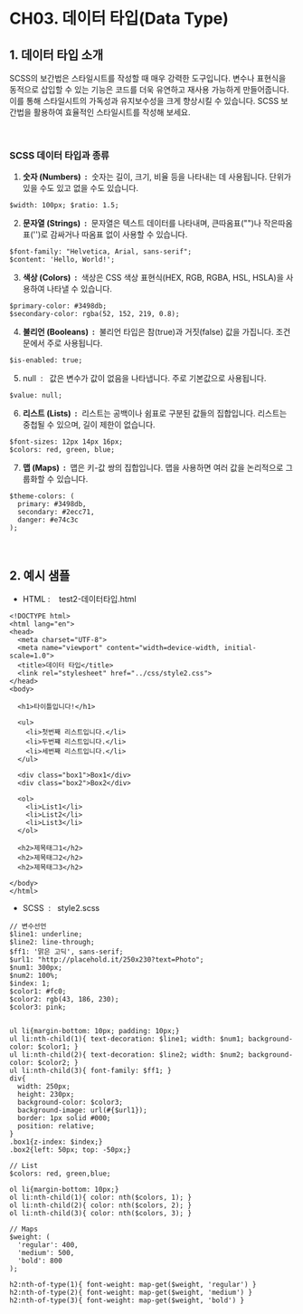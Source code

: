 # CH03. 데이터 타입(Data Type)

  

  

## 1\. 데이터 타입 소개  

SCSS의 보간법은 스타일시트를 작성할 때 매우 강력한 도구입니다. 변수나 표현식을 동적으로 삽입할 수 있는 기능은 코드를 더욱 유연하고 재사용 가능하게 만들어줍니다. 이를 통해 스타일시트의 가독성과 유지보수성을 크게 향상시킬 수 있습니다. SCSS 보간법을 활용하여 효율적인 스타일시트를 작성해 보세요.

  
<br>
  

### SCSS 데이터 타입과 종류

  

1. **숫자 (Numbers)  :**  숫자는 길이, 크기, 비율 등을 나타내는 데 사용됩니다. 단위가 있을 수도 있고 없을 수도 있습니다.

```
$width: 100px; $ratio: 1.5;
```

2. **문자열 (Strings)  :**  문자열은 텍스트 데이터를 나타내며, 큰따옴표("")나 작은따옴표('')로 감싸거나 따옴표 없이 사용할 수 있습니다.

```
$font-family: "Helvetica, Arial, sans-serif"; 
$content: 'Hello, World!';
```

3. **색상 (Colors)  :**  색상은 CSS 색상 표현식(HEX, RGB, RGBA, HSL, HSLA)을 사용하여 나타낼 수 있습니다.

```
$primary-color: #3498db; 
$secondary-color: rgba(52, 152, 219, 0.8);
```

4. **불리언 (Booleans)  :**  불리언 타입은 참(true)과 거짓(false) 값을 가집니다. 조건문에서 주로 사용됩니다.

```
$is-enabled: true;
```

  

5. null  :   값은 변수가 값이 없음을 나타냅니다. 주로 기본값으로 사용됩니다.

```
$value: null;
```

6. **리스트 (Lists)  :**  리스트는 공백이나 쉼표로 구분된 값들의 집합입니다. 리스트는 중첩될 수 있으며, 길이 제한이 없습니다.

```
$font-sizes: 12px 14px 16px; 
$colors: red, green, blue;
```

7. **맵 (Maps)  :**  맵은 키-값 쌍의 집합입니다. 맵을 사용하면 여러 값을 논리적으로 그룹화할 수 있습니다.

```
$theme-colors: ( 
  primary: #3498db, 
  secondary: #2ecc71, 
  danger: #e74c3c 
);
```

<br>

  

## 2\. 예시 샘플

  

- HTML :    test2-데이터타입.html

```
<!DOCTYPE html>
<html lang="en">
<head>
  <meta charset="UTF-8">
  <meta name="viewport" content="width=device-width, initial-scale=1.0">
  <title>데이터 타입</title>
  <link rel="stylesheet" href="../css/style2.css">
</head>
<body>
 
  <h1>타이틀입니다!</h1>
 
  <ul>
    <li>첫번째 리스트입니다.</li>
    <li>두번쨰 리스트입니다.</li>
    <li>세번째 리스트입니다.</li>
  </ul>

  <div class="box1">Box1</div>
  <div class="box2">Box2</div>

  <ol>
    <li>List1</li>
    <li>List2</li>
    <li>List3</li>
  </ol>

  <h2>제목태그1</h2>
  <h2>제목태그2</h2>
  <h2>제목태그3</h2>

</body>
</html>
```

  

- SCSS  :   style2.scss

```
// 변수선언
$line1: underline;
$line2: line-through;
$ff1: '맑은 고딕', sans-serif;
$url1: "http://placehold.it/250x230?text=Photo";
$num1: 300px;
$num2: 100%;
$index: 1;
$color1: #fc0;
$color2: rgb(43, 186, 230);
$color3: pink;


ul li{margin-bottom: 10px; padding: 10px;}
ul li:nth-child(1){ text-decoration: $line1; width: $num1; background-color: $color1; }
ul li:nth-child(2){ text-decoration: $line2; width: $num2; background-color: $color2; }
ul li:nth-child(3){ font-family: $ff1; }
div{
  width: 250px;
  height: 230px;
  background-color: $color3;
  background-image: url(#{$url1});
  border: 1px solid #000;
  position: relative; 
}
.box1{z-index: $index;}
.box2{left: 50px; top: -50px;}

// List
$colors: red, green,blue;

ol li{margin-bottom: 10px;}
ol li:nth-child(1){ color: nth($colors, 1); }
ol li:nth-child(2){ color: nth($colors, 2); }
ol li:nth-child(3){ color: nth($colors, 3); }

// Maps
$weight: (
  'regular': 400,
  'medium': 500,
  'bold': 800
);

h2:nth-of-type(1){ font-weight: map-get($weight, 'regular') }
h2:nth-of-type(2){ font-weight: map-get($weight, 'medium') }
h2:nth-of-type(3){ font-weight: map-get($weight, 'bold') }
```